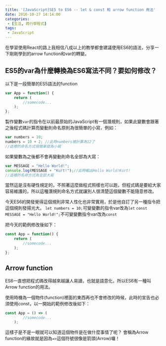 ```yaml
---
title: '[JavaScript]SE5 to ES6 -- let & const 和 arrow function 用法'
date: 2016-10-27 14:14:00
categories:
 - [生活, 跨行學程式]
tags:
 - JavaScript
---
```

在學習使用React的路上我相信八成以上的教學都會建議使用ES6的語法，分享一下剛剛學到的arrow function和var的轉變。
## ES5的var為什麼轉換為ES6寫法不同？要如何修改？
以下是一段簡單的ES5語法的function
``` javascript
var App = function() {
	return (
		//somecode...
	);
};
```

製作變數`var`的指令在以前最原始的JavaScript有一個潛規則，如果此變數會跟著之後程式碼計算而變動則命名原則為很簡單的小寫，例如：
``` javascript
var numbers = 10;
numbers = 10 + 2; //此時numbers被計算為12了
//這裡的命名方式很簡單就為小寫
```
如果變數為之後都不會再變動則命名全部為大寫：
``` javascript
var MESSAGE = "Hello World!";
console.log(MESSAGE + "Kurt!");//此時輸出Hello World!Kurt!
//這裡的名命方式為全部大寫
```
當然這是沒有硬性規定的，不照著這麼做程式照樣也可以跑，但程式碼是要給大家容易維護的，所以這種潛規則命名方式就讓別人很清楚這個變數不能隨意修改。

今天ES6的開發覺得這個規則非常人性化也非常實用，於是他自訂了另一種指令把這個規則發揚光大。
`let numbers = 10;`可變變數的指令var改為`let`
`const MESSAGE = "Hello World!";`不可變變數指令var改為`const`

把今天的範例修改後如下：
``` javascript
const App = function() {
	return (
		//somecode...
	);
};
```

## Arrow function
ES6一直想把程式碼改得越來越讓人易讀，也就是語意化，所以ES6有一種叫Arrow function的用法。

使用時機為一個物件(function)裡面的東西再也不會修改的時候，此時的宣告也必須使用const，以一開始的範例修改後如下：

``` javascript
const App = () => (
		//somecode...
	);
```
這樣子是不是一眼就可以知道這個物件是在做什麼事情了呢？
會稱為Arrow function的緣故就是因為`=>`這個符號很像是箭頭(Arrow)囉！
